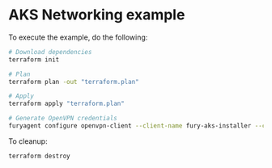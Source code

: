 # AKS Networking example

To execute the example, do the following:

```bash
# Download dependencies
terraform init

# Plan
terraform plan -out "terraform.plan"

# Apply
terraform apply "terraform.plan"

# Generate OpenVPN credentials
furyagent configure openvpn-client --client-name fury-aks-installer --config secrets/furyagent.yml > fury-aks-installer.ovpn

```

To cleanup:

```bash
terraform destroy
```